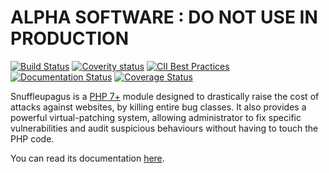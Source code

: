 # ALPHA SOFTWARE : DO NOT USE IN PRODUCTION #

[![Build Status](https://travis-ci.org/nbs-system/snuffleupagus.svg?branch=master)](https://travis-ci.org/nbs-system/snuffleupagus)
[![Coverity status](https://scan.coverity.com/projects/13821/badge.svg?flat=1)](https://scan.coverity.com/projects/nbs-system-snuffleupagus)
[![CII Best Practices](https://bestpractices.coreinfrastructure.org/projects/1267/badge)](https://bestpractices.coreinfrastructure.org/projects/1267)
[![Documentation Status](https://readthedocs.org/projects/snuffleupagus/badge/?version=latest)](http://snuffleupagus.readthedocs.io/?badge=latest)
[![Coverage Status](https://coveralls.io/repos/github/nbs-system/snuffleupagus/badge.svg?branch=master)](https://coveralls.io/github/nbs-system/snuffleupagus?branch=master)


Snuffleupagus is a [PHP 7+](https://secure.php.net/) module designed to
drastically raise the cost of attacks against websites, by killing entire bug
classes. It also provides a powerful virtual-patching system, allowing
administrator to fix specific vulnerabilities and audit suspicious behaviours
without having to touch the PHP code.

You can read its documentation [here](https://snuffleupagus.readthedocs.io/).
